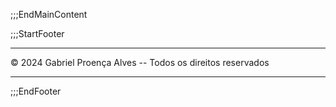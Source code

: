 

;;;EndMainContent

<div class="giscus"></div>

;;;StartFooter

---

© 2024 Gabriel Proença Alves -- Todos os direitos reservados

---

;;;EndFooter
